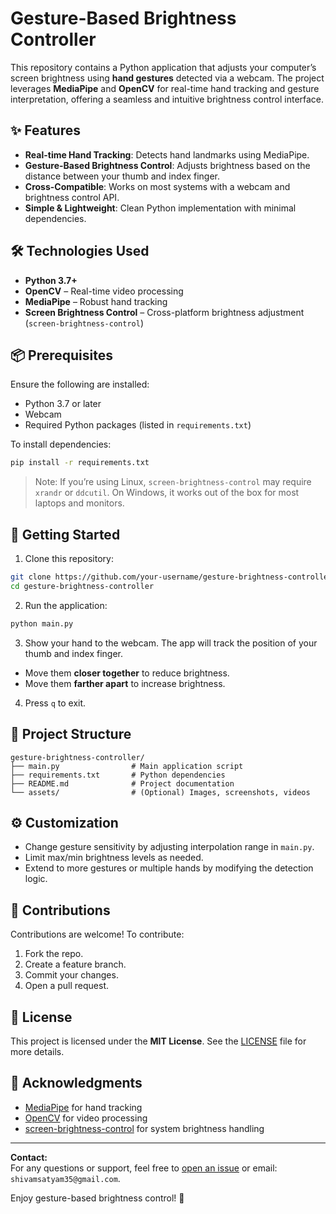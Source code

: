 # Gesture-Based Brightness Controller

This repository contains a Python application that adjusts your computer’s screen brightness using **hand gestures** detected via a webcam. The project leverages **MediaPipe** and **OpenCV** for real-time hand tracking and gesture interpretation, offering a seamless and intuitive brightness control interface.

## ✨ Features

- **Real-time Hand Tracking**: Detects hand landmarks using MediaPipe.
- **Gesture-Based Brightness Control**: Adjusts brightness based on the distance between your thumb and index finger.
- **Cross-Compatible**: Works on most systems with a webcam and brightness control API.
- **Simple & Lightweight**: Clean Python implementation with minimal dependencies.

## 🛠️ Technologies Used

- **Python 3.7+**
- **OpenCV** – Real-time video processing
- **MediaPipe** – Robust hand tracking
- **Screen Brightness Control** – Cross-platform brightness adjustment (`screen-brightness-control`)

## 📦 Prerequisites

Ensure the following are installed:

- Python 3.7 or later
- Webcam
- Required Python packages (listed in `requirements.txt`)

To install dependencies:

```bash
pip install -r requirements.txt
```

> Note: If you’re using Linux, `screen-brightness-control` may require `xrandr` or `ddcutil`. On Windows, it works out of the box for most laptops and monitors.

## 🚀 Getting Started

1. Clone this repository:

```bash
git clone https://github.com/your-username/gesture-brightness-controller.git
cd gesture-brightness-controller
```

2. Run the application:

```bash
python main.py
```

3. Show your hand to the webcam. The app will track the position of your thumb and index finger.

- Move them **closer together** to reduce brightness.
- Move them **farther apart** to increase brightness.

4. Press `q` to exit.

## 📁 Project Structure

```
gesture-brightness-controller/
├── main.py                # Main application script
├── requirements.txt       # Python dependencies
├── README.md              # Project documentation
└── assets/                # (Optional) Images, screenshots, videos
```

## ⚙️ Customization

- Change gesture sensitivity by adjusting interpolation range in `main.py`.
- Limit max/min brightness levels as needed.
- Extend to more gestures or multiple hands by modifying the detection logic.

## 🤝 Contributions

Contributions are welcome! To contribute:

1. Fork the repo.
2. Create a feature branch.
3. Commit your changes.
4. Open a pull request.

## 📄 License

This project is licensed under the **MIT License**. See the [LICENSE](LICENSE) file for more details.

## 🙏 Acknowledgments

- [MediaPipe](https://mediapipe.dev/) for hand tracking
- [OpenCV](https://opencv.org/) for video processing
- [screen-brightness-control](https://pypi.org/project/screen-brightness-control/) for system brightness handling

---

**Contact:**  
For any questions or support, feel free to [open an issue](https://github.com/your-username/gesture-brightness-controller/issues) or email: `shivamsatyam35@gmail.com`.

Enjoy gesture-based brightness control! 🌟
